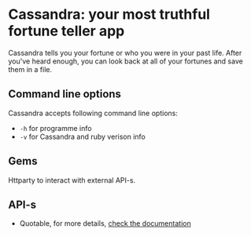 # Cassandra: your most truthful fortune teller app

Cassandra tells you your fortune or who you were in your past life. After you've heard enough, you can look back at all of your fortunes and save them in a file.

## Command line options
Cassandra accepts following command line options: 
- `-h` for programme info
- `-v` for Cassandra and ruby verison info
## Gems
Httparty to interact with external API-s.
## API-s
- Quotable, for more details, [check the documentation](https://github.com/lukePeavey/quotable#get-random-quote)
